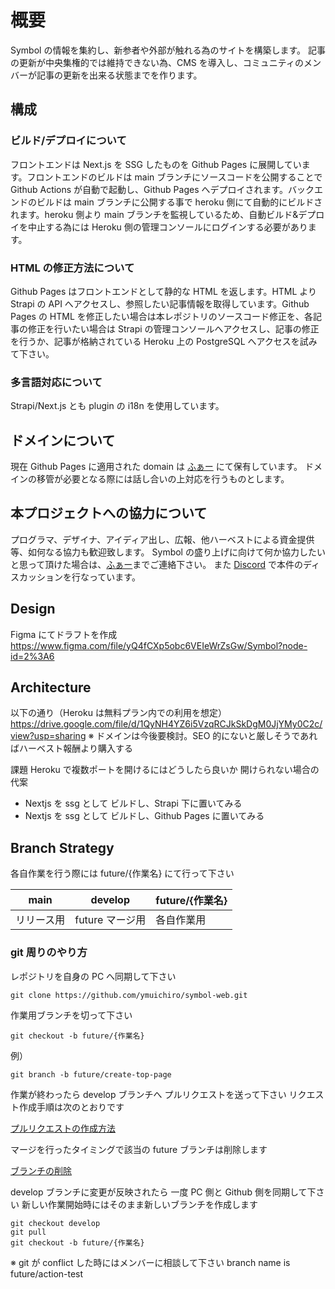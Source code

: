 # 概要

Symbol の情報を集約し、新参者や外部が触れる為のサイトを構築します。
記事の更新が中央集権的では維持できない為、CMS を導入し、コミュニティのメンバーが記事の更新を出来る状態までを作ります。

## 構成

### ビルド/デプロイについて

フロントエンドは Next.js を SSG したものを Github Pages に展開しています。フロントエンドのビルドは main ブランチにソースコードを公開することで Github Actions が自動で起動し、Github Pages へデプロイされます。バックエンドのビルドは main ブランチに公開する事で heroku 側にて自動的にビルドされます。heroku 側より main ブランチを監視しているため、自動ビルド&デプロイを中止する為には Heroku 側の管理コンソールにログインする必要があります。

### HTML の修正方法について

Github Pages はフロントエンドとして静的な HTML を返します。HTML より Strapi の API へアクセスし、参照したい記事情報を取得しています。Github Pages の HTML を修正したい場合は本レポジトリのソースコード修正を、各記事の修正を行いたい場合は Strapi の管理コンソールへアクセスし、記事の修正を行うか、記事が格納されている Heroku 上の PostgreSQL へアクセスを試みて下さい。

### 多言語対応について

Strapi/Next.js とも plugin の i18n を使用しています。

## ドメインについて

現在 Github Pages に適用された domain は [ふぁー](https://twitter.com/faunsu19000/photo) にて保有しています。
ドメインの移管が必要となる際には話し合いの上対応を行うものとします。

## 本プロジェクトへの協力について

プログラマ、デザイナ、アイディア出し、広報、他ハーベストによる資金提供等、如何なる協力も歓迎致します。
Symbol の盛り上げに向けて何か協力したいと思って頂けた場合は、[ふぁー](https://twitter.com/faunsu19000/photo)までご連絡下さい。
また [Discord](https://discord.com/channels/856325968096133191/999479496845561946) で本件のディスカッションを行なっています。

## Design

Figma にてドラフトを作成
https://www.figma.com/file/yQ4fCXp5obc6VEIeWrZsGw/Symbol?node-id=2%3A6

## Architecture

以下の通り（Heroku は無料プラン内での利用を想定）
https://drive.google.com/file/d/1QyNH4YZ6i5VzqRCJkSkDgM0JjYMy0C2c/view?usp=sharing
※ ドメインは今後要検討。SEO 的にないと厳しそうであればハーベスト報酬より購入する

課題
Heroku で複数ポートを開けるにはどうしたら良いか
開けられない場合の代案

- Nextjs を ssg として ビルドし、Strapi 下に置いてみる
- Nextjs を ssg として ビルドし、Github Pages に置いてみる

## Branch Strategy

各自作業を行う際には future/{作業名} にて行って下さい

| main       | develop         | future/{作業名} |
| ---------- | --------------- | --------------- |
| リリース用 | future マージ用 | 各自作業用      |

### git 周りのやり方

レポジトリを自身の PC へ同期して下さい

```
git clone https://github.com/ymuichiro/symbol-web.git
```

作業用ブランチを切って下さい

```
git checkout -b future/{作業名}
```

例）

```
git branch -b future/create-top-page
```

作業が終わったら develop ブランチへ プルリクエストを送って下さい
リクエスト作成手順は次のとおりです

[プルリクエストの作成方法](https://docs.github.com/ja/pull-requests/collaborating-with-pull-requests/proposing-changes-to-your-work-with-pull-requests/creating-a-pull-request)

マージを行ったタイミングで該当の future ブランチは削除します

[ブランチの削除](https://docs.github.com/ja/repositories/configuring-branches-and-merges-in-your-repository/managing-branches-in-your-repository/deleting-and-restoring-branches-in-a-pull-request)

develop ブランチに変更が反映されたら 一度 PC 側と Github 側を同期して下さい
新しい作業開始時にはそのまま新しいブランチを作成します

```
git checkout develop
git pull
git checkout -b future/{作業名}
```

※ git が conflict した時にはメンバーに相談して下さい
branch name is future/action-test

